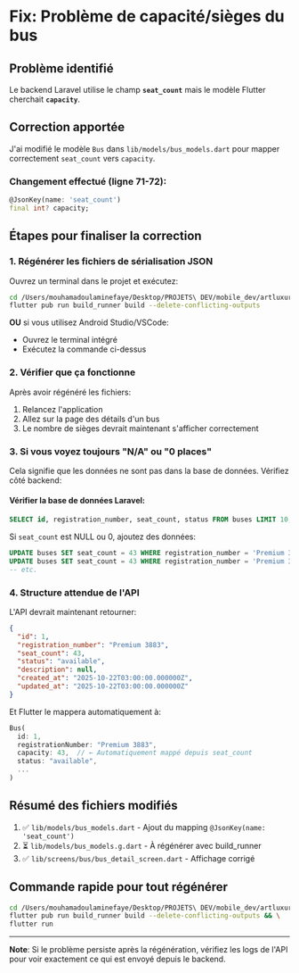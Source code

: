 # Fix: Problème de capacité/sièges du bus

## Problème identifié
Le backend Laravel utilise le champ **`seat_count`** mais le modèle Flutter cherchait **`capacity`**.

## Correction apportée
J'ai modifié le modèle `Bus` dans `lib/models/bus_models.dart` pour mapper correctement `seat_count` vers `capacity`.

### Changement effectué (ligne 71-72):
```dart
@JsonKey(name: 'seat_count')
final int? capacity;
```

## Étapes pour finaliser la correction

### 1. Régénérer les fichiers de sérialisation JSON
Ouvrez un terminal dans le projet et exécutez:
```bash
cd /Users/mouhamadoulaminefaye/Desktop/PROJETS\ DEV/mobile_dev/artluxurybus
flutter pub run build_runner build --delete-conflicting-outputs
```

**OU** si vous utilisez Android Studio/VSCode:
- Ouvrez le terminal intégré
- Exécutez la commande ci-dessus

### 2. Vérifier que ça fonctionne
Après avoir régénéré les fichiers:
1. Relancez l'application
2. Allez sur la page des détails d'un bus
3. Le nombre de sièges devrait maintenant s'afficher correctement

### 3. Si vous voyez toujours "N/A" ou "0 places"
Cela signifie que les données ne sont pas dans la base de données. Vérifiez côté backend:

#### Vérifier la base de données Laravel:
```sql
SELECT id, registration_number, seat_count, status FROM buses LIMIT 10;
```

Si `seat_count` est NULL ou 0, ajoutez des données:
```sql
UPDATE buses SET seat_count = 43 WHERE registration_number = 'Premium 3883';
UPDATE buses SET seat_count = 43 WHERE registration_number = 'Premium 3884';
-- etc.
```

### 4. Structure attendue de l'API
L'API devrait maintenant retourner:
```json
{
  "id": 1,
  "registration_number": "Premium 3883",
  "seat_count": 43,
  "status": "available",
  "description": null,
  "created_at": "2025-10-22T03:00:00.000000Z",
  "updated_at": "2025-10-22T03:00:00.000000Z"
}
```

Et Flutter le mappera automatiquement à:
```dart
Bus(
  id: 1,
  registrationNumber: "Premium 3883",
  capacity: 43,  // ← Automatiquement mappé depuis seat_count
  status: "available",
  ...
)
```

## Résumé des fichiers modifiés
1. ✅ `lib/models/bus_models.dart` - Ajout du mapping `@JsonKey(name: 'seat_count')`
2. ⏳ `lib/models/bus_models.g.dart` - À régénérer avec build_runner
3. ✅ `lib/screens/bus/bus_detail_screen.dart` - Affichage corrigé

## Commande rapide pour tout régénérer
```bash
cd /Users/mouhamadoulaminefaye/Desktop/PROJETS\ DEV/mobile_dev/artluxurybus && \
flutter pub run build_runner build --delete-conflicting-outputs && \
flutter run
```

---

**Note**: Si le problème persiste après la régénération, vérifiez les logs de l'API pour voir exactement ce qui est envoyé depuis le backend.
